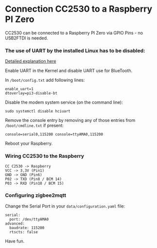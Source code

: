 # Connection CC2530 to a Raspberry PI Zero

CC2530 can be connected to a Raspberry PI Zero via GPIO Pins - no USB2FTDI is needed.

### The use of UART by the installed Linux has to be disabled:

[Detailed explanation here](https://www.raspberrypi.org/documentation/configuration/uart.md)

Enable UART in the Kernel and disable UART use for BlueTooth.  

In `/boot/config.txt` add following lines:

```
enable_uart=1
dtoverlay=pi3-disable-bt
```

Disable the modem system service (on the command line):

```
sudo systemctl disable hciuart
```

Remove the console entry by removing any of those entries from `/boot/cmdline.txt` if present:

```
console=serial0,115200 console=ttyAMA0,115200

```

Reboot your Raspberry.

### Wiring CC2530 to the Raspberry

```
CC C2530 -> Raspberry
VCC -> 3,3V (Pin1) 
GND -> GND (Pin6)
P02 -> TXD (Pin8 / BCM 14) 
P03 -> RXD (Pin10 / BCM 15)
```
### Configuring zigbee2mqtt

Change the Serial Port in your `data/configuration.yaml` file:

```
serial:
  port: /dev/ttyAMA0
advanced:
  baudrate: 115200
  rtscts: false
```

Have fun.
